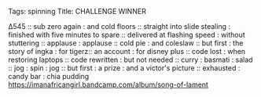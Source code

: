 Tags: spinning
Title: CHALLENGE WINNER
  
∆545 :: sub zero again : and cold floors :: straight into slide stealing : finished with five minutes to spare :: delivered at flashing speed : without stuttering :: applause : applause :: cold pie : and coleslaw :: but first : the story of ingka : for tigerz:: an account : for disney plus :: code lost : when restoring laptops :: code rewritten : but not needed :: curry : basmati : salad :: jog : spin : jog :: but first : a prize : and a victor's picture :: exhausted : candy bar : chia pudding
<https://imanafricangirl.bandcamp.com/album/song-of-lament>
